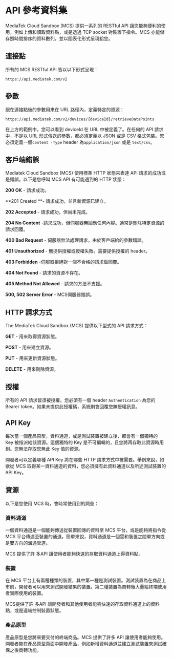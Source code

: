 # API 參考資料集

MediaTek Cloud Sandbox (MCS) 提供一系列的 RESTful API 讓您能夠便利的使用，例如上傳和讀取資料點，或是透過 TCP socket 對裝置下指令。MCS 亦能儲存照時間排序的資料數列，並以圖表化形式呈現給您。


## 連接點

所有的 MCS RESTful API 皆以以下形式呈現：

```
https://api.mediatek.com/v2
```

## 參數

跟在連接點後的參數用來在 URL 路徑內，定義特定的資源：

```
https://api.mediatek.com/v2/devices/{deviceId}/retrieveDataPoints

```

在上方的範例中，您可以看到 deviceId 在 URL 中被定義了。在任何的 API 請求中，不是以 URL 形式傳送的參數，都必須定義以 JSON 或是 CSV 格式包裝。您必須定義一個`content -Type` header 為`application/json` 或是 `text/csv`。


## 客戶端錯誤

Mediatek Cloud Sandbox (MCS) 使用標準 HTTP 狀態來表達 API 請求的成功或是錯誤。以下是您呼叫 MCS API 有可能遇到的 HTTP 狀態：

**200 OK** - 請求成功。

**201 Created **- 請求成功，並且新資源已建立。

**202 Accepted** - 請求成功，但尚未完成。

**204 No Content** -請求成功，但伺服器無回應任何內容。通常是刪除特定資源的請求回覆。

**400 Bad Request** - 伺服器無法處理請求，由於客戶端給的參數錯誤。

**401 Unauthorized** - 無提供授權或授權失敗。需要提供授權的 header。

**403 Forbidden** -伺服器拒絕對一個不合格的請求做回覆。

**404 Not Found** - 請求的資源不存在。

**405 Method Not Allowed** - 請求的方法不支援。

**500, 502 Server Error** - MCS伺服器錯誤。


## HTTP 請求方式

The MediaTek Cloud Sandbox (MCS) 提供以下型式的 API 請求方式：


**GET** - 用來取得資源狀態。

**POST** - 用來建立資源。

**PUT** - 用來更新資源狀態。

**DELETE** - 用來刪除資源。



## 授權

所有的 API 請求皆須被授權。您必須有一個 header `Authentication` 為您的 Bearer token。如果未提供此授權碼，系統則會回覆您無授權訊息。


## API Key

每次當一個產品原型，資料通道，或是測試裝置被建立後，都會有一個獨特的 Key 被指派給該資源。這個獨特的 Key 是不可編輯的，且您將再存取此資源時用到。您無法存取您無此 Key 值的資源。

開發者可以定義哪種 API Key 將在哪些 HTTP 請求方式中被需要。舉例來說，如欲從 MCS 取得某一資料通道的資料，您必須擁有此資料通道以及所述測試裝置的 API Key。


## 資源

以下是您使用 MCS 時，會時常使用到的詞彙：

### 資料通道

一個資料通道是一個能夠傳送從裝置回傳的資料至 MCS 平台，或是能夠將指令從 MCS 平台傳達至裝置的通道。簡單來說，資料通道是一個雲和裝置之間單方向或是雙方向的溝通管道。

MCS 提供了許 多API 讓使用者能夠快速的存取資料通道上得資料點。

### 裝置

在 MCS 平台上有兩種種類的裝置，其中第一種是測試裝置。測試裝置為在商品上市前，開發者可以用來測試開發結果的裝置。第二種裝置為商轉後大量給終端使用者實際使用的裝置。

MCS提供了許 多API 讓開發者和其他使用者能夠快速的存取資料通道上的資料點，或是遠端控制裝置狀態。

### 產品原型

產品原型是您將來要交付的終端商品。MCS 提供了許多 API 讓使用者能夠使用。開發者能在產品原型頁面中開發產品，例如新增資料通道並建立測試裝置來測試確保之後商轉功能。


